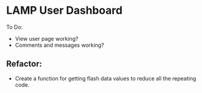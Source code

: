 # LAMP User Dashboard

To Do:

- View user page working?
- Comments and messages working?


## Refactor:
+ Create a function for getting flash data values to reduce all the repeating code.